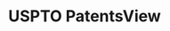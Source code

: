 ---
layout: default
bigquery: https://console.cloud.google.com/bigquery?p=patents-public-data&d=patentsview&page=dataset
citation: Attribution should be given to PatentsView for use, distribution, or derivative
  works.
code: https://github.com/CSSIP-AIR/PatentsView-Code-Snippets/
contributors: USPTO
cost: None
description: 'PatentsView includes US patent data including raw data (summaries, applications,
  pregrant applications), disambugations of inventors and assignees, and inventor
  gender estimates.  Also foreign priority data, # of figures and sheets, and government
  interest statements.'
documentation: https://patentsview.org/query/builder-faqs
last_edit: 04/10/2022, 15:59:36
location: https://patentsview.org/
maintained_by: USPTO
record_creation_timestamp: 12/2/2020 17:20:46
schema_fields:
- disamb_inventor_id_20181127
- disamb_inventor_id_20180528
- disamb_inventor_id_20191008
- longitude
- number
- category
- doc_type
- inventor_id
- uuid
- latin_name
- organization
- group
- field_title
- subsection_id
- state_fips
- lname
- id
- f102_date
- disamb_inventor_id_20170808
- disamb_assignee_id_20200331
- applicant_type
- subgroup_id
- field_id
- status
- level_one
- name
- classification_status
- rawlocation_id
- disamb_assignee_id_20200929
- subclass_id
- rawinventor_id
- role
- assignee_id
- text
- action_date
- rawassignee_id
- publication_number
- title
- disamb_inventor_id_20201229
- disclaimer_date
- disamb_inventor_id_20171003
- male
- disamb_inventor_id_20200929
- level_three
- subgroup
- dependent
- withdrawn
- lapse_of_patent
- contract_award_number
- designation
- ipc_class
- country_transformed
- disamb_inventor_id_20171226
- disamb_inventor_id_20191231
- term_disclaimer
- abstract
- classification_value
- section_id
- filename
- disamb_inventor_id_20200331
- organization_id
- variety
- disamb_assignee_id_20190820
- kind
- num
- city
- patent_id
- num_figures
- disamb_assignee_id_20200630
- name_last
- f371_date
- date
- fname
- num_claims
- name_first
- state
- doctype
- disamb_inventor_id_20190820
- disamb_assignee_id_20190312
- disamb_assignee_id_20191231
- _371_date
- section
- exemplary
- term_grant
- disamb_assignee_id_20181127
- latlong
- type
- country
- length
- disamb_inventor_id_20200630
- gi_statement
- citation_id
- level_two
- latitude
- deceased
- county_fips
- mainclass_id
- rule_47
- reldocno
- disamb_assignee_id_20191008
- classification_data_source
- application_id
- male_flag
- lawyer_id
- subclass
- ipc_version_indicator
- disamb_inventor_id_20170307
- num_sheets
- subcategory_id
- sector_title
- symbol_position
- classification_level
- county
- group_id
- sequence
- category_id
- disamb_inventor_id_20190312
- relkind
- main_group
- series_code
- _102_date
- location_id
- rel_id
- term_extension
- attribution_status
shortname: patentsview
tags:
- disambiguation
- United States
- gender
terms_of_use: Creative Commons Attribution 4.0 International License.
timeframe: 1963-1999
title: USPTO PatentsView
uuid: cf1780b1-e265-4e49-8d1d-83b9cfe0fd9a
---